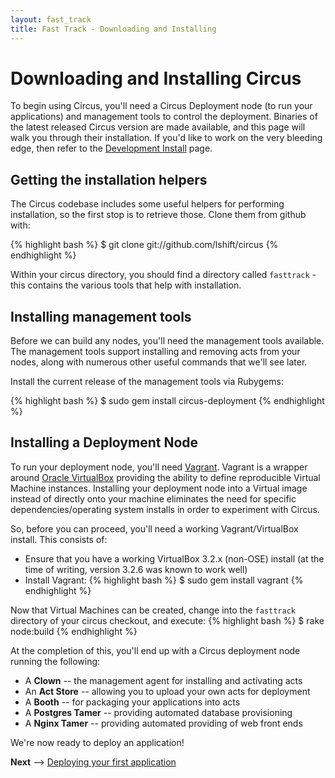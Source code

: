 ```yaml
---
layout: fast_track
title: Fast Track - Downloading and Installing
---
```

# Downloading and Installing Circus
To begin using Circus, you'll need a Circus Deployment node (to run your applications) and management tools to control the deployment. Binaries of the latest released Circus version are made available, and this page will walk you through their installation. If you'd like to work on the very bleeding edge, then refer to the <a href="/docs/extending.html">Development Install</a> page.

## Getting the installation helpers
The Circus codebase includes some useful helpers for performing installation, so the first stop is to retrieve those. Clone them from github with:

{% highlight bash %}
$ git clone git://github.com/lshift/circus
{% endhighlight %}

Within your circus directory, you should find a directory called `fasttrack` - this contains the various tools that help with installation.

## Installing management tools
Before we can build any nodes, you'll need the management tools available. The management tools support installing and removing acts from your nodes, along with numerous other useful commands that we'll see later.

Install the current release of the management tools via Rubygems:

{% highlight bash %}
$ sudo gem install circus-deployment
{% endhighlight %}

## Installing a Deployment Node
To run your deployment node, you'll need <a href="http://www.vagrantup.com">Vagrant</a>. Vagrant is a wrapper around <a href="http://www.virtualbox.org/">Oracle VirtualBox</a> providing the ability to define reproducible Virtual Machine instances. Installing your deployment node into a Virtual image instead of directly onto your machine eliminates the need for specific dependencies/operating system installs in order to experiment with Circus.

So, before you can proceed, you'll need a working Vagrant/VirtualBox install. This consists of:

 * Ensure that you have a working VirtualBox 3.2.x (non-OSE) install (at the time of writing, version 3.2.6 was known to work well)
 * Install Vagrant:
 {% highlight bash %}
 $ sudo gem install vagrant
 {% endhighlight %}

Now that Virtual Machines can be created, change into the `fasttrack` directory of your circus checkout, and execute:
{% highlight bash %}
$ rake node:build
{% endhighlight %}

At the completion of this, you'll end up with a Circus deployment node running the following:

 * A __Clown__ -- the management agent for installing and activating acts
 * An __Act Store__ -- allowing you to upload your own acts for deployment
 * A __Booth__ -- for packaging your applications into acts
 * A __Postgres Tamer__ -- providing automated database provisioning
 * A __Nginx Tamer__ -- providing automated providing of web front ends

We're now ready to deploy an application!

__Next__ --> <a href="/docs/fast-track/first-app.html">Deploying your first application</a>

